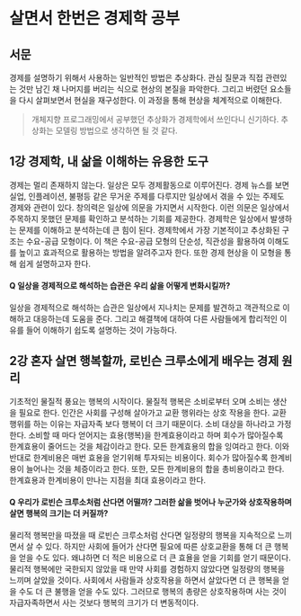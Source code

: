 # 살면서 한번은 경제학 공부

## 서문

경제를 설명하기 위해서 사용하는 일반적인 방법은 추상화다. 관심 질문과 직접 관련있는 것만 남긴 채 나머지를 버리는 식으로 현상의 본질을 파악한다. 그리고 버렸던 요소들을 다시 살펴보면서 현실을 재구성한다. 이 과정을 통해 현상을 체계적으로 이해한다.

> 개체지향 프로그래밍에서 공부했던 추상화가 경제학에서 쓰인다니 신기하다. 추상화는 모델링 방법으로 생각하면 될 것 같다.

## 1강 경제학, 내 삶을 이해하는 유용한 도구

경제는 멀리 존재하지 않는다. 일상은 모두 경제활동으로 이루어진다. 경제 뉴스를 보면 실업, 인플레이션, 불평등 같은 무거운 주제를 다루지만 일상에서 겪을 수 있는 주제도 경제와 관련이 있다. 창의력은 일상에 의문을 가지면서 시작한다. 이런 의문은 일상에서 주목하지 못했던 문제를 확인하고 분석하는 기회를 제공한다. 경제학은 일상에서 발생하는 문제를 이해하고 분석하는데 큰 힘이 된다. 경제학에서 가장 기본적이고 추상화된 구조는 수요-공급 모형이다. 이 책은 수요-공급 모형의 단순성, 직관성을 활용하여 이해도를 높이고 효과적으로 활용하는 방법을 알려주고자 한다.  또한 경제 현상을 이 모형을 통해 쉽게 설명하고자 한다. 

#### Q 일상을 경제적으로 해석하는 습관은 우리 삶을 어떻게 변화시킬까?

일상을 경제적으로 해석하는 습관은 일상에서 지나치는 문제를 발견하고 객관적으로 이해하고 대응하는데 도움을 준다. 그리고 해결책에   대하여 다른 사람들에게 합리적인 이유를 들어 이해하기 쉽도록 설명하는 것이 가능하다.

## 2강 혼자 살면 행복할까, 로빈슨 크루소에게 배우는 경제 원리

기초적인 물질적 풍요는 행복의 시작이다.  물질적 행복은 소비로부터 오며 소비는 생산을 필요로 한다. 인간은 사회를 구성해 살아가고 교환 행위라는 상호 작용을 한다. 교환 행위를 하는 이유는 자급자족 보다 행복이 더 크기 때문이다. 소비 대상을 하나라고 가정한다. 소비할 때 마다 얻어지는 효용(행복)을 한계효용이라고 하며 회수가 많아질수록 한계효용이 줄어드는 것을 체감이라고 한다. 모든 한계효용의 합을 잉여라고 한다. 이와 반대로 한계비용은 매번 효용을 얻기위해 투자되는 비용이다. 회수가 많아질수록 한계비용이 늘어나는 것을 체증이라고 한다. 또한, 모든 한계비용의 합을 총비용이라고 한다. 한계효용과 한계비용이 만나는 지점을 최대 효용이라고 한다.

#### Q 우리가 로빈슨 크루소처럼 산다면 어떨까? 그러한 삶을 벗어나 누군가와 상호작용하며 살면 행복의 크기는 더 커질까?

물리적 행복만을 따졌을 때 로빈슨 크루소처럼 산다면 일정량의 행복을 지속적으로 느끼면서 살 수 있다. 하지만 사회에 들어가 산다면 필요에 따른 상호교환을 통해 더 큰 행복을 얻을 수도 있다. 왜냐하면 더 적은 비용으로 더 큰 효욜을 얻을 기회를 얻기 때문이다. 물리적 행복에만 국한되지 않았을 때 만약 사회를 경험하지 않았다면 일정량의 행복을 느끼며 살았을 것이다. 사회에서 사람들과 상호작용을 하면서 살았다면 더 큰 행복을 얻을 수도 더 큰 불행을 얻을 수도 있다. 그러므로 행복의 총량은 상호작용하며 사는 것이 자급자족하면서 사는 것보다 행복의 크기가 더 변동적이다.       


